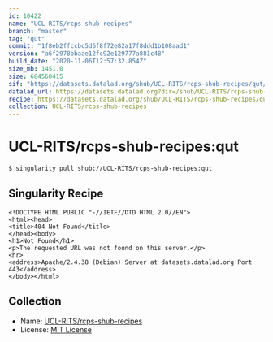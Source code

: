 ```yaml
---
id: 10422
name: "UCL-RITS/rcps-shub-recipes"
branch: "master"
tag: "qut"
commit: "1f8eb2ffccbc5d6f8f72e82a17f8ddd1b108aad1"
version: "a6f2978bbaae12fc92e129777a881c48"
build_date: "2020-11-06T12:57:32.854Z"
size_mb: 1451.0
size: 684560415
sif: "https://datasets.datalad.org/shub/UCL-RITS/rcps-shub-recipes/qut/2020-11-06-1f8eb2ff-a6f2978b/a6f2978bbaae12fc92e129777a881c48.sif"
datalad_url: https://datasets.datalad.org?dir=/shub/UCL-RITS/rcps-shub-recipes/qut/2020-11-06-1f8eb2ff-a6f2978b/
recipe: https://datasets.datalad.org/shub/UCL-RITS/rcps-shub-recipes/qut/2020-11-06-1f8eb2ff-a6f2978b/Singularity
collection: UCL-RITS/rcps-shub-recipes
---
```


# UCL-RITS/rcps-shub-recipes:qut

```bash
$ singularity pull shub://UCL-RITS/rcps-shub-recipes:qut
```

## Singularity Recipe

```singularity
<!DOCTYPE HTML PUBLIC "-//IETF//DTD HTML 2.0//EN">
<html><head>
<title>404 Not Found</title>
</head><body>
<h1>Not Found</h1>
<p>The requested URL was not found on this server.</p>
<hr>
<address>Apache/2.4.38 (Debian) Server at datasets.datalad.org Port 443</address>
</body></html>
```

## Collection

 - Name: [UCL-RITS/rcps-shub-recipes](https://github.com/UCL-RITS/rcps-shub-recipes)
 - License: [MIT License](https://api.github.com/licenses/mit)

